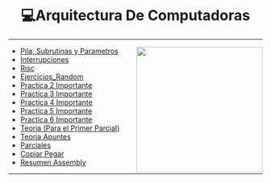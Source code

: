 <h1 align="center"> 💻Arquitectura De Computadoras </h1>

---

<p><img width="250" align='right' src="https://user-images.githubusercontent.com/55964635/233821142-59442bca-978d-4bf5-9708-f8ca08236327.png"></p>


- [Pila, Subrutinas y Parametros](/Documentos/Assembler.md)
- [Interrupciones](/Documentos/Interrupciones.md)
- [Risc](/Documentos/Risc.md)
- [Ejercicios_Random](/Documentos/Ejercicios_Random.md)
- [Practica 2 Importante](/Documentos/Practica1.md)
- [Practica 3 Importante](/Documentos/Practica2.md)
- [Practica 4 Importante](/Documentos/Practica3.md)
- [Practica 5 Importante](/Documentos/Practica4.md)
- [Practica 6 Importante](/Documentos/Practica5.md)
- [Teoria (Para el Primer Parcial)](/Documentos/Teoria1.md)
- [Teoria Apuntes](/Documentos/Teoria1Apuntes.md)
- [Parciales](/Documentos/Parciales.md)
- [Copiar Pegar](/Documentos/CopiarPegar.md)
- [Resumen Assembly](/Documentos/ResumenAssembly.md)

---

